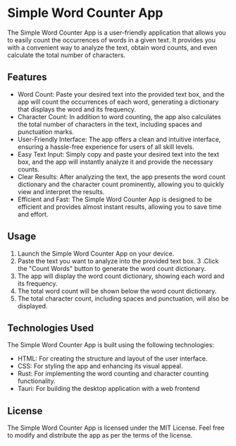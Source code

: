 # Simple Word Counter App

The Simple Word Counter App is a user-friendly application that allows you to easily count the occurrences of words in a given text. It provides you with a convenient way to analyze the text, obtain word counts, and even calculate the total number of characters.

## Features

* Word Count: Paste your desired text into the provided text box, and the app will count the occurrences of each word, generating a dictionary that displays the word and its frequency.
* Character Count: In addition to word counting, the app also calculates the total number of characters in the text, including spaces and punctuation marks.
* User-Friendly Interface: The app offers a clean and intuitive interface, ensuring a hassle-free experience for users of all skill levels.
* Easy Text Input: Simply copy and paste your desired text into the text box, and the app will instantly analyze it and provide the necessary counts.
* Clear Results: After analyzing the text, the app presents the word count dictionary and the character count prominently, allowing you to quickly view and interpret the results.
* Efficient and Fast: The Simple Word Counter App is designed to be efficient and provides almost instant results, allowing you to save time and effort.

## Usage

1. Launch the Simple Word Counter App on your device.
2. Paste the text you want to analyze into the provided text box.
3 .Click the "Count Words" button to generate the word count dictionary.
4. The app will display the word count dictionary, showing each word and its frequency.
5. The total word count will be shown below the word count dictionary.
6. The total character count, including spaces and punctuation, will also be displayed.

## Technologies Used

The Simple Word Counter App is built using the following technologies:

* HTML: For creating the structure and layout of the user interface.
* CSS: For styling the app and enhancing its visual appeal.
* Rust: For implementing the word counting and character counting functionality.
* Tauri: For building the desktop application with a web frontend

## License

The Simple Word Counter App is licensed under the MIT License. Feel free to modify and distribute the app as per the terms of the license.